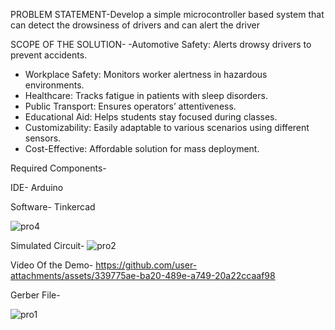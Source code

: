 PROBLEM STATEMENT-Develop a simple microcontroller based system that can detect the drowsiness of drivers and can alert the driver


SCOPE OF THE SOLUTION-
-Automotive Safety: Alerts drowsy drivers to prevent accidents.  
- Workplace Safety: Monitors worker alertness in hazardous environments.  
- Healthcare: Tracks fatigue in patients with sleep disorders.  
- Public Transport: Ensures operators’ attentiveness.  
- Educational Aid: Helps students stay focused during classes.  
- Customizability: Easily adaptable to various scenarios using different sensors.  
- Cost-Effective: Affordable solution for mass deployment.

Required Components-


IDE- Arduino



Software- Tinkercad



![pro4](https://github.com/user-attachments/assets/79c1a518-79aa-46ec-8921-fe7c1612de3a)


















Simulated Circuit-
![pro2](https://github.com/user-attachments/assets/d1ca2ff8-c31b-4736-b4d5-47b7f25fac50)




























Video Of the Demo-
https://github.com/user-attachments/assets/339775ae-ba20-489e-a749-20a22ccaaf98























Gerber File-

![pro1](https://github.com/user-attachments/assets/25bc4cd0-033c-4d50-a64a-9e0b65316ad4)



























